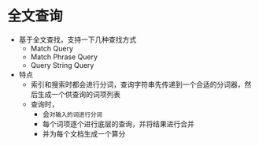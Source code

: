 # 全文查询

- 基于全文查找，支持一下几种查找方式
  - Match Query
  - Match Phrase Query
  - Query String Query
- 特点
  - 索引和搜索时都会进行分词，查询字符串先传递到一个合适的分词器，然后生成一个供查询的词项列表
  - 查询时，
    - 会`对输入的词进行分词`
    - 每个词项逐个进行底层的查询，并将结果进行合并
    - 并为每个文档生成一个算分

